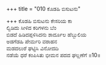 +++
title = "010 ಕೊಡಹಿ ಬಿಸುಟನು"

+++
ಕೊಡಹಿ ಬಿಸುಟನು ಕೇಸರಿಯ ಕಾ  
ಲ್ವಿಡಿದು ಸೀಳಿದ ಕರಿಗಳನು ಬೆಂ  
ಬಿಡದೆ ಹಿಡಿದಪ್ಪಳಿಸಿದನು ಶಾರ್ದೂಲ ಹೆಬ್ಬುಲಿಯ   
ಅಡಗೆಡಹಿ ಪೇರ್ಮರಿ ವರಾಹನ  
ಮಡದಲುರೆ ಘಟ್ಟಿಸಿ ವಿನೋದದಿ  
ನಡೆಯೆ ಧರೆ ಕಂಪಿಸಿತು ಭೀಮನ ಪದದ ಘಲ್ಲಣೆಗೆ     ॥10॥